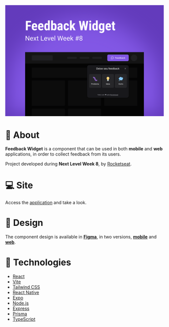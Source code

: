 <div align="center">
  <img src=".github/cover.svg" alt="Project cover" width="720" />
</div>

# 📖 About

**Feedback Widget** is a component that can be used in both **mobile** and **web** applications, in order to collect feedback from its users.

Project developed during **Next Level Week 8**, by [Rocketseat](https://www.rocketseat.com.br/).

# 💻 Site

Access the [application](https://feedback-widget-nlw-8.vercel.app/) and take a look.

# 🎨 Design

The component design is available in [**Figma**](https://www.figma.com/), in two versions, [**mobile**](<https://www.figma.com/file/MQR24hkEUND513hz0yDDxU/Feedback- Widget-(Community)?node-id=10%3A1638>) and [**web**](<https://www.figma.com/file/MQR24hkEUND513hz0yDDxU/Feedback-Widget-(Community)?node-id=10%3A1637>).

# 🔩 Technologies

- [React](https://react.dev/)
- [Vite](https://vitejs.dev/)
- [Tailwind CSS](https://tailwindcss.com/)
- [React Native](https://reactnative.dev/)
- [Expo](https://docs.expo.dev/)
- [Node.js](https://nodejs.org/en/)
- [Express](https://expressjs.com/)
- [Prisma](https://www.prisma.io/)
- [TypeScript](https://www.typescriptlang.org/)
